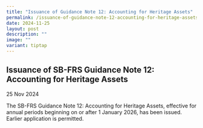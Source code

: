 ```yaml
---
title: "Issuance of Guidance Note 12: Accounting for Heritage Assets"
permalink: /issuance-of-guidance-note-12-accounting-for-heritage-assets/
date: 2024-11-25
layout: post
description: ""
image: ""
variant: tiptap
---
```

<h2>Issuance of SB-FRS Guidance Note 12: Accounting for Heritage Assets</h2>
<p>25 Nov 2024</p>
<p>The SB-FRS Guidance Note 12: Accounting for Heritage Assets, effective
for annual periods beginning on or after 1 January 2026, has been issued.
Earlier application is permitted.</p>